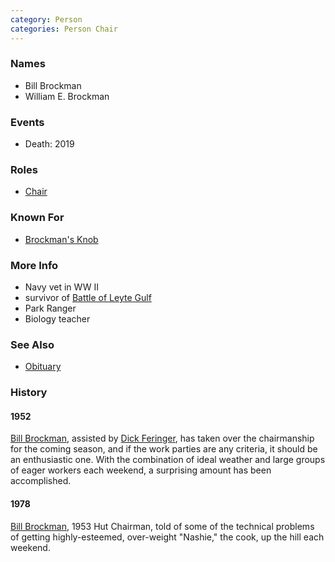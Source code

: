 ```yaml
---
category: Person
categories: Person Chair
---
```


### Names

- Bill Brockman
- William E. Brockman

### Events

- Death: 2019

### Roles

* [Chair](Chair)

### Known For

* [Brockman's Knob](Brockman's-Knob)

### More Info

* Navy vet in WW II
* survivor of [Battle of Leyte Gulf](https://en.wikipedia.org/wiki/Battle_of_Leyte_Gulf)
* Park Ranger
* Biology teacher

### See Also

* [Obituary](https://www.legacy.com/obituaries/seattletimes/obituary.aspx?n=william-e-brockman&pid=192988486)

### History

#### 1952

[Bill Brockman](Bill-Brockman), assisted by [Dick Feringer](Dick-Feringer), has taken over the chairmanship for the coming season, and if the work parties are any criteria, it should be an enthusiastic one. With the combination of ideal weather and large groups of eager workers each weekend, a surprising amount has been accomplished.

#### 1978

[Bill Brockman](Bill-Brockman), 1953 Hut Chairman, told of some of the technical problems of getting highly-esteemed, over-weight "Nashie," the cook, up the hill each weekend.

